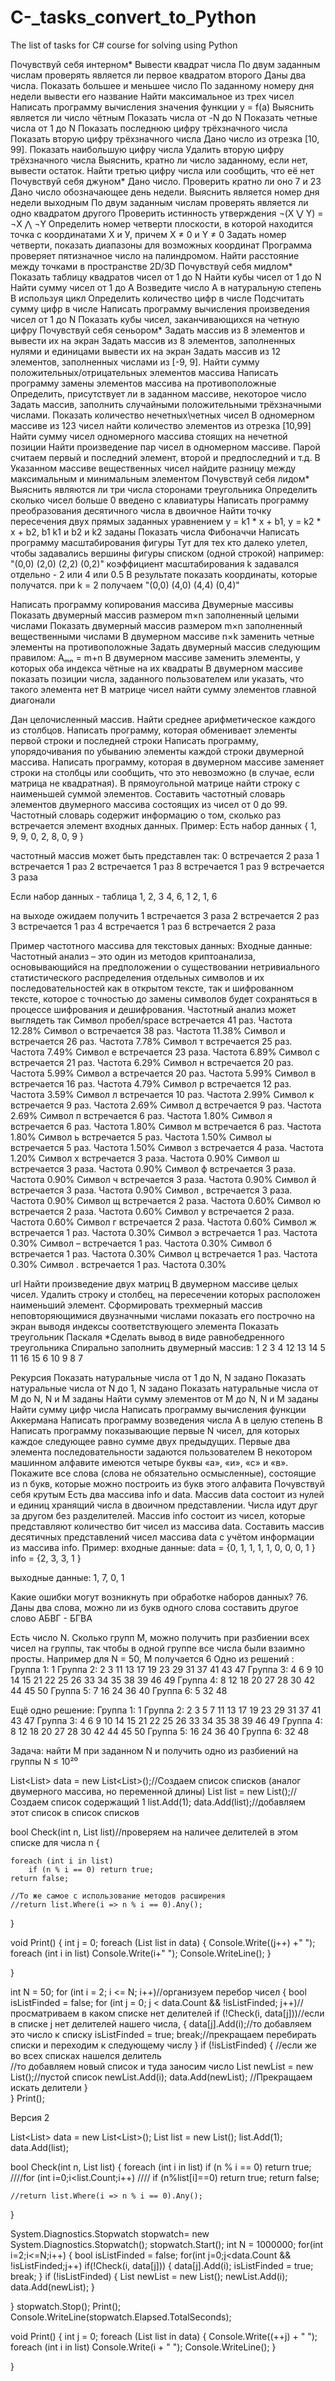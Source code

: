 # C-_tasks_convert_to_Python
The list of tasks for C# course for solving using Python

Почувствуй себя интерном*
Вывести квадрат числа
По двум заданным числам проверять является ли первое квадратом второго
Даны два числа. Показать большее и меньшее число
По заданному номеру дня недели вывести его название
Найти максимальное из трех чисел
Написать программу вычисления значения функции y = f(a)
Выяснить является ли число чётным
Показать числа от -N до N
Показать четные числа от 1 до N
Показать последнюю цифру трёхзначного числа
Показать вторую цифру трёхзначного числа
Дано число из отрезка [10, 99]. Показать наибольшую цифру числа
Удалить вторую цифру трёхзначного числа
Выяснить, кратно ли число заданному, если нет, вывести остаток.
Найти третью цифру числа или сообщить, что её нет
Почувствуй себя джуном*
Дано число. Проверить кратно ли оно 7 и 23
Дано число обозначающее день недели. Выяснить является номер дня недели выходным
По двум заданным числам проверять является ли одно квадратом другого
Проверить истинность утверждения ¬(X ⋁ Y) = ¬X ⋀ ¬Y
Определить номер четверти плоскости, в которой находится точка с координатами Х и У, причем X ≠ 0 и Y ≠ 0
Задать номер четверти, показать диапазоны для возможных координат
Программа проверяет пятизначное число на палиндромом.
Найти расстояние между точками в пространстве 2D/3D
Почувствуй себя мидлом*
Показать таблицу квадратов чисел от 1 до N
Найти кубы чисел от 1 до N
Найти сумму чисел от 1 до А
Возведите число А в натуральную степень B используя цикл
Определить количество цифр в числе
Подсчитать сумму цифр в числе
Написать программу вычисления произведения чисел от 1 до N
Показать кубы чисел, заканчивающихся на четную цифру
Почувствуй себя сеньором*
Задать массив из 8 элементов и вывести их на экран
Задать массив из 8 элементов, заполненных нулями и единицами вывести их на экран
Задать массив из 12 элементов, заполненных числами из [-9, 9]. Найти сумму положительных/отрицательных элементов массива
Написать программу замены элементов массива на противоположные
Определить, присутствует ли в заданном массиве, некоторое число
Задать массив, заполнить случайными положительными трёхзначными числами. Показать количество нечетных\четных чисел
В одномерном массиве из 123 чисел найти количество элементов из отрезка [10,99]
Найти сумму чисел одномерного массива стоящих на нечетной позиции
Найти произведение пар чисел в одномерном массиве. Парой считаем первый и последний элемент, второй и предпоследний и т.д.
В Указанном массиве вещественных чисел найдите разницу между максимальным и минимальным элементом
Почувствуй себя лидом*
Выяснить являются ли три числа сторонами треугольника
Определить сколько чисел больше 0 введено с клавиатуры
Написать программу преобразования десятичного числа в двоичное
Найти точку пересечения двух прямых заданных уравнением y = k1 * x + b1, y = k2 * x + b2, b1 k1 и b2 и k2 заданы
Показать числа Фибоначчи
Написать программу масштабирования фигуры
Тут для тех кто далеко улетел, чтобы задавались вершины фигуры списком (одной строкой)
например: "(0,0) (2,0) (2,2) (0,2)"
коэффициент масштабирования k задавался отдельно - 2 или 4 или 0.5
В результате показать координаты, которые получатся.
при k = 2 получаем "(0,0) (4,0) (4,4) (0,4)"
 
Написать программу копирования массива
Двумерные массивы
Показать двумерный массив размером m×n заполненный целыми числами
Показать двумерный массив размером m×n заполненный вещественными числами
В двумерном массиве n×k заменить четные элементы на противоположные
Задать двумерный массив следующим правилом: Aₘₙ = m+n
В двумерном массиве заменить элементы, у которых оба индекса чётные на их квадраты
В двумерном массиве показать позиции числа, заданного пользователем или указать, что такого элемента нет
В матрице чисел найти сумму элементов главной диагонали
 
Дан целочисленный массив. Найти среднее арифметическое каждого из столбцов.
Написать программу, которая обменивает элементы первой строки и последней строки
Написать программу, упорядочивания по убыванию элементы каждой строки двумерной массива.
Написать программу, которая в двумерном массиве заменяет строки на столбцы или сообщить, что это невозможно (в случае, если матрица не квадратная).
В прямоугольной матрице найти строку с наименьшей суммой элементов.
Составить частотный словарь элементов двумерного массива состоящих из чисел от 0 до 99.
Частотный словарь содержит информацию о том, сколько раз встречается элемент входных данных.
Пример: Есть набор данных
{ 1, 9, 9, 0, 2, 8, 0, 9 }
 
частотный массив может быть представлен так:
0 встречается 2 раза
1 встречается 1 раз
2 встречается 1 раз
8 встречается 1 раз
9 встречается 3 раза
 
Если набор данных - таблица
1, 2, 3
4, 6, 1
2, 1, 6
 
на выходе ожидаем получить
1 встречается 3 раза
2 встречается 2 раз
3 встречается 1 раз
4 встречается 1 раз
6 встречается 2 раза
 
Пример частотного массива для текстовых данных: Входные данные:
Частотный анализ – это один из методов криптоанализа, основывающийся на предположении о существовании нетривиального статистического распределения отдельных символов и их последовательностей как в открытом тексте, так и шифрованном тексте, которое с точностью до замены символов будет сохраняться в процессе шифрования и дешифрования.
Частотный анализ может выглядеть так
Символ пробел/space встречается 41 раз. Частота 12.28%
Символ о встречается 38 раз.  Частота 11.38%
Символ и встречается 26 раз.  Частота 7.78%
Символ т встречается 25 раз.  Частота 7.49%
Символ е встречается 23 раза. Частота 6.89%
Символ с встречается 21 раз.  Частота 6.29%
Символ н встречается 20 раз.  Частота 5.99%
Символ а встречается 20 раз.  Частота 5.99%
Символ в встречается 16 раз.  Частота 4.79%
Символ р встречается 12 раз.  Частота 3.59%
Символ л встречается 10 раз.  Частота 2.99%
Символ к встречается 9 раз.   Частота 2.69%
Символ д встречается 9 раз.   Частота 2.69%
Символ п встречается 6 раз.   Частота 1.80%
Символ я встречается 6 раз.   Частота 1.80%
Символ м встречается 6 раз.   Частота 1.80%
Символ ь встречается 5 раз.   Частота 1.50%
Символ ы встречается 5 раз.   Частота 1.50%
Символ з встречается 4 раза.  Частота 1.20%
Символ х встречается 3 раза.  Частота 0.90%
Символ ш встречается 3 раза.  Частота 0.90%
Символ ф встречается 3 раза.  Частота 0.90%
Символ ч встречается 3 раза.  Частота 0.90%
Символ й встречается 3 раза.  Частота 0.90%
Символ , встречается 3 раза.  Частота 0.90%
Символ щ встречается 2 раза.  Частота 0.60%
Символ ю встречается 2 раза.  Частота 0.60%
Символ у встречается 2 раза.  Частота 0.60%
Символ г встречается 2 раза.  Частота 0.60%
Символ ж встречается 1 раз.   Частота 0.30%
Символ э встречается 1 раз.   Частота 0.30%
Символ – встречается 1 раз.   Частота 0.30%
Символ б встречается 1 раз.   Частота 0.30%
Символ ц встречается 1 раз.   Частота 0.30%
Символ . встречается 1 раз.   Частота 0.30%
 
url
Найти произведение двух матриц
В двумерном массиве целых чисел. Удалить строку и столбец, на пересечении которых расположен наименьший элемент.
Сформировать трехмерный массив неповторяющимися двузначными числами показать его построчно на экран выводя индексы соответствующего элемента
Показать треугольник Паскаля *Сделать вывод в виде равнобедренного треугольника
Спирально заполнить двумерный массив:
 1  2  3  4
 12 13 14  5
 11 16 15  6
 10  9  8  7 
 
Рекурсия
Показать натуральные числа от 1 до N, N задано
Показать натуральные числа от N до 1, N задано
Показать натуральные числа от M до N, N и M заданы
Найти сумму элементов от M до N, N и M заданы
Найти сумму цифр числа
Написать программу вычисления функции Аккермана
Написать программу возведения числа А в целую степень B
Написать программу показывающие первые N чисел, для которых каждое следующее равно сумме двух предыдущих. Первые два элемента последовательности задаются пользователем
В некотором машинном алфавите имеются четыре буквы «а», «и», «с» и «в». Покажите все слова (слова не обязательно осмысленные), состоящие из n букв, которые можно построить из букв этого алфавита
Почувствуй себя крутым
Есть два массива info и data.
Массив data состоит из нулей и единиц хранящий числа в двоичном представлении. Числа идут друг за другом без разделителей.
Массив info состоит из чисел, которые представляют количество бит чисел из массива data.
Составить массив десятичных представлений чисел массива data с учётом информации из массива info.
Пример:
входные данные:
data = {0, 1, 1, 1, 1, 0, 0, 0, 1 }
info = {2, 3, 3, 1 }

выходные данные:
1, 7, 0, 1
 
Какие ошибки могут возникнуть при обработке наборов данных?
76. Даны два слова, можно ли из букв одного слова составить другое слово
АБВГ - БГВА
 
 
Есть число N. Сколько групп M, можно получить при разбиении всех чисел на группы, так чтобы в одной группе все числа были взаимно просты.
Например для N = 50, M получается 6
Одно из решений :
Группа 1: 1 
Группа 2: 2 3 11 13 17 19 23 29 31 37 41 43 47 
Группа 3: 4 6 9 10 14 15 21 22 25 26 33 34 35 38 39 46 49 
Группа 4: 8 12 18 20 27 28 30 42 44 45 50 
Группа 5: 7 16 24 36 40 
Группа 6: 5 32 48
 
Ещё одно решение:
Группа 1: 1 
Группа 2: 2 3 5 7 11 13 17 19 23 29 31 37 41 43 47 
Группа 3: 4 6 9 10 14 15 21 22 25 26 33 34 35 38 39 46 49 
Группа 4: 8 12 18 20 27 28 30 42 44 45 50 
Группа 5: 16 24 36 40 
Группа 6: 32 48

 
Задача: найти M при заданном N и получить одно из разбиений на группы N ≤ 10²⁰


List<List<int>> data = new List<List<int>>();//Создаем список списков (аналог двумерного массива, но переменной длины)
List<int> list = new List<int>();//Создаем список содержащий 1
list.Add(1);
data.Add(list);//добавляем этот список в список списков


bool Check(int n, List<int> list)//проверяем на наличее делителей в этом списке для числа n
{

    foreach (int i in list)
        if (n % i == 0) return true;
    return false;

    //То же самое с использование методов расширения
    //return list.Where(i => n % i == 0).Any();
}


void Print()
{
    int j = 0;
    foreach (List<int> list in data)
    {
        Console.Write((j++) +" ");
        foreach (int i in list) Console.Write(i+" ");
        Console.WriteLine();
    }
    


}

int N = 50;
for (int i = 2; i <= N; i++)//организуем перебор чисел
{
    bool isListFinded = false;
    for (int j = 0; j < data.Count && !isListFinded; j++)//просматриваем в каком списке нет делителей
        if (!Check(i, data[j]))//если в списке j нет делителей нашего числа,
        {
            data[j].Add(i);//то добавляем это число к списку
            isListFinded = true;
            break;//прекращаем перебирать списки и переходим к следующему числу
        }
    if (!isListFinded)
    {
        //если же во всех списках нашелся делитель        
        //то добавляем новый список и туда заносим число
        List<int> newList = new List<int>();//пустой список
        newList.Add(i);
        data.Add(newList);
        //Прекращаем искать делители
    }  
}
Print();


Версия 2


List<List<int>> data = new List<List<int>>();
List<int> list = new List<int>();
list.Add(1);
data.Add(list);

bool Check(int n, List<int> list)
{
    foreach (int i in list)
        if (n % i == 0) return true;
    ////for (int i=0;i<list.Count;i++)
    ////    if (n%list[i]==0) return true;
    return false;

    //return list.Where(i => n % i == 0).Any();
}

System.Diagnostics.Stopwatch stopwatch= new System.Diagnostics.Stopwatch();
stopwatch.Start();
int N = 1000000;
for(int i=2;i<=N;i++)
{
    bool isListFinded = false;
    for(int j=0;j<data.Count && !isListFinded;j++)
        if(!Check(i, data[j]))
        {
            data[j].Add(i);
            isListFinded = true;
            break;
        }
    if (!isListFinded)
    {
        List<int> newList = new List<int>();
        newList.Add(i);
        data.Add(newList);
    }

}
stopwatch.Stop();
Print();
Console.WriteLine(stopwatch.Elapsed.TotalSeconds);

void Print()
{
    int j = 0;
    foreach (List<int> list in data)
    {
        Console.Write((++j) + " ");
        foreach (int i in list) Console.Write(i + " ");
        Console.WriteLine();
    }

}



